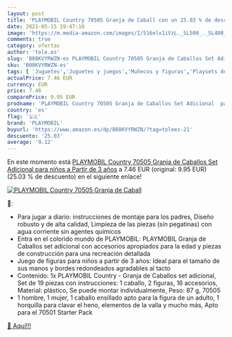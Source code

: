 ```yaml
---
layout: post
title: 'PLAYMOBIL Country 70505 Granja de Caball con un 25.03 % de descuento'
date: 2021-05-15 19:47:10
image: 'https://m.media-amazon.com/images/I/516elx1iVzL._SL500_._SL400_.jpg'
comments: true
category: ofertas
author: 'tole.es'
slug: 'B08KVYRWZN-es PLAYMOBIL Country 70505 Granja de Caballos Set Adicional...'
sku: 'B08KVYRWZN-es'
tags: [ 'Juguetes','Juguetes y juegos','Muñecos y figuras','Playsets de figuras de juguete para niños','playmobil', ]
actualPrice: 7.46 EUR
currency: EUR
price: 7.46
comparePrice: 9.95 EUR
prodname: 'PLAYMOBIL Country 70505 Granja de Caballos Set Adicional  para niños a Partir de 3 años'
country: 'es'
flag: '🇪🇸'
brand: 'PLAYMOBIL'
buyurl: 'https://www.amazon.es/dp/B08KVYRWZN/?tag=tolees-21'
descuento: '25.03'
average: '9.12'
---
```


En este momento está [PLAYMOBIL Country 70505 Granja de Caballos Set Adicional  para niños a Partir de 3 años](https://www.amazon.es/dp/B08KVYRWZN/?tag=tolees-21) a 7.46 EUR (original: 9.95 EUR) (25.03 %  de descuento) en el siguiente enlace!

[![PLAYMOBIL Country 70505 Granja de Caball](https://m.media-amazon.com/images/I/516elx1iVzL._SL500_._SL400_.jpg)](https://www.amazon.es/dp/B08KVYRWZN/?tag=tolees-21)

🔎:

- Para jugar a diario: instrucciones de montaje para los padres, Diseño robusto y de alta calidad, Limpieza de las piezas (sin pegatinas) con agua corriente sin agentes químicos
- Entra en el colorido mundo de PLAYMOBIL: PLAYMOBIL Granja de Caballos set adicional con accesorios apropiados para la edad y piezas de construcción para una recreación detallada
- Juego de figuras para niños a partir de 3 años: Ideal para el tamaño de sus manos y bordes redondeados agradables al tacto
- Contenido: 1x PLAYMOBIL Country - Granja de Caballos set adicional, Set de 19 piezas con instrucciones: 1 caballo, 2 figuras, 16 accesorios, Material: plástico, Se puede montar individualmente, Peso: 87 g, 70505
- 1 hombre, 1 mujer, 1 caballo ensillado apto para la figura de un adulto, 1 horquilla para clavar el heno, elementos de la valla y mucho más, Apto para el 70501 Starter Pack

[🛒 Aquí!!!](https://www.amazon.es/dp/B08KVYRWZN/?tag=tolees-21)
